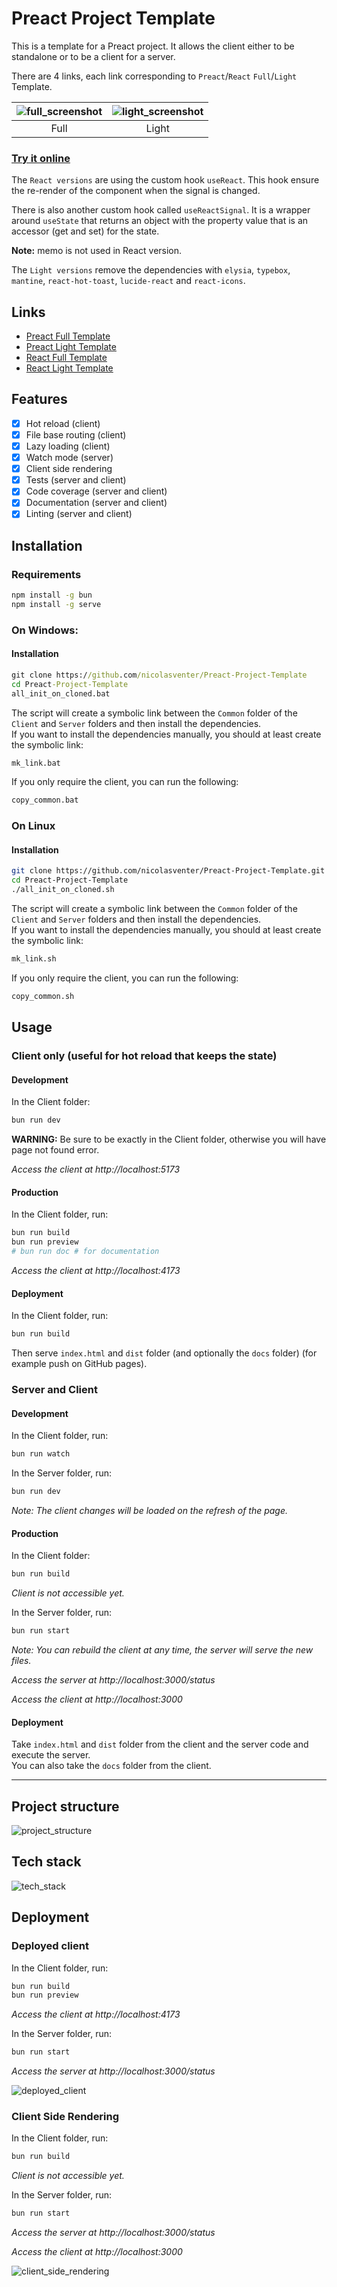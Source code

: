 # Preact Project Template

This is a template for a Preact project. It allows the client either to be standalone or to be a client for a server.

There are 4 links, each link corresponding to `Preact`/`React` `Full`/`Light` Template.

| ![full_screenshot](./misc/full_screenshot.jpeg) | ![light_screenshot](./misc/light_screenshot.jpeg) |
| :---------------------------------------------: | :-----------------------------------------------: |
|                      Full                       |                       Light                       |

### [Try it online](https://nicolasventer.github.io/Preact-Project-Template/)

The `React versions` are using the custom hook `useReact`. This hook ensure the re-render of the component when the signal is changed.

There is also another custom hook called `useReactSignal`. It is a wrapper around `useState` that returns an object with the property value that is an accessor (get and set) for the state.

**Note:** memo is not used in React version.

The `Light versions` remove the dependencies with `elysia`, `typebox`, `mantine`, `react-hot-toast`, `lucide-react` and `react-icons`.

## Links

- [Preact Full Template](https://github.com/nicolasventer/Preact-Project-Template/tree/preact/full)
- [Preact Light Template](https://github.com/nicolasventer/Preact-Project-Template/tree/preact/light)
- [React Full Template](https://github.com/nicolasventer/Preact-Project-Template/tree/react/full)
- [React Light Template](https://github.com/nicolasventer/Preact-Project-Template/tree/react/light)

## Features

- [x] Hot reload (client)
- [x] File base routing (client)
- [x] Lazy loading (client)
- [x] Watch mode (server)
- [x] Client side rendering
- [x] Tests (server and client)
- [x] Code coverage (server and client)
- [x] Documentation (server and client)
- [x] Linting (server and client)

## Installation

### Requirements

```sh
npm install -g bun
npm install -g serve
```

### On Windows:

#### Installation

```bat
git clone https://github.com/nicolasventer/Preact-Project-Template
cd Preact-Project-Template
all_init_on_cloned.bat
```

The script will create a symbolic link between the `Common` folder of the `Client` and `Server` folders and then install the dependencies.  
If you want to install the dependencies manually, you should at least create the symbolic link:

```bat
mk_link.bat
```

If you only require the client, you can run the following:

```bat
copy_common.bat
```

### On Linux

#### Installation

```sh
git clone https://github.com/nicolasventer/Preact-Project-Template.git
cd Preact-Project-Template
./all_init_on_cloned.sh
```

The script will create a symbolic link between the `Common` folder of the `Client` and `Server` folders and then install the dependencies.  
If you want to install the dependencies manually, you should at least create the symbolic link:

```sh
mk_link.sh
```

If you only require the client, you can run the following:

```sh
copy_common.sh
```

## Usage

### Client only (useful for hot reload that keeps the state)

#### Development

In the Client folder:

```sh
bun run dev
```

**WARNING:** Be sure to be exactly in the Client folder, otherwise you will have page not found error.

_Access the client at http://localhost:5173_

#### Production

In the Client folder, run:

```sh
bun run build
bun run preview
# bun run doc # for documentation
```

_Access the client at http://localhost:4173_

#### Deployment

In the Client folder, run:

```sh
bun run build
```

Then serve `index.html` and `dist` folder (and optionally the `docs` folder) (for example push on GitHub pages).

### Server and Client

#### Development

In the Client folder, run:

```sh
bun run watch
```

In the Server folder, run:

```sh
bun run dev
```

_Note: The client changes will be loaded on the refresh of the page._

#### Production

In the Client folder:

```sh
bun run build
```

_Client is not accessible yet._

In the Server folder, run:

```sh
bun run start
```

_Note: You can rebuild the client at any time, the server will serve the new files._

_Access the server at http://localhost:3000/status_

_Access the client at http://localhost:3000_

#### Deployment

Take `index.html` and `dist` folder from the client and the server code and execute the server.  
You can also take the `docs` folder from the client.

---

## Project structure

![project_structure](misc/d2/project_structure.png)

## Tech stack

![tech_stack](misc/d2/tech_stack.png)

## Deployment

### Deployed client

In the Client folder, run:

```sh
bun run build
bun run preview
```

_Access the client at http://localhost:4173_

In the Server folder, run:

```sh
bun run start
```

_Access the server at http://localhost:3000/status_

![deployed_client](misc/d2/deployed_client.png)

### Client Side Rendering

In the Client folder, run:

```sh
bun run build
```

_Client is not accessible yet._

In the Server folder, run:

```sh
bun run start
```

_Access the server at http://localhost:3000/status_

_Access the client at http://localhost:3000_

![client_side_rendering](misc/d2/client_side_rendering.png)
